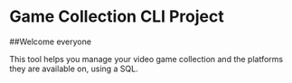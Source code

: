 # Game Collection CLI Project

##Welcome everyone

This tool helps you manage your video game collection and the platforms they are available on, using a SQL.

